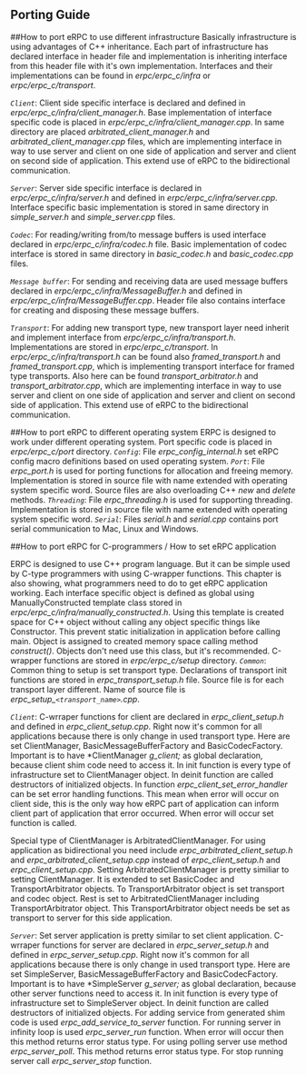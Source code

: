 Porting Guide
-------------

##How to port eRPC to use different infrastructure
Basically infrastructure is using advantages of C++ inheritance. Each part of infrastructure has declared interface in header file and implementation is inheriting interface from this header file with it's own implementation. Interfaces and their implementations can be found in *erpc/erpc_c/infra* or *erpc/erpc_c/transport*.

*``Client``*:  Client side specific interface is declared and defined in *erpc/erpc_c/infra/client_manager.h*. Base implementation of interface specific code is placed in *erpc/erpc_c/infra/client_manager.cpp*. In same directory are placed *arbitrated_client_manager.h* and *arbitrated_client_manager.cpp* files, which are implementing interface in way to use server and client on one side of application and server and client on second side of application. This extend use of eRPC to the bidirectional communication.

*``Server``*:  Server side specific interface is declared  in *erpc/erpc_c/infra/server.h* and defined in *erpc/erpc_c/infra/server.cpp*. Interface specific basic implementation is stored in same directory in *simple_server.h* and *simple_server.cpp* files.

*``Codec``*: For reading/writing from/to message buffers is used interface declared in *erpc/erpc_c/infra/codec.h* file. Basic implementation of codec interface is stored in same directory in *basic_codec.h* and *basic_codec.cpp* files.

*``Message buffer``*: For sending and receiving data are used message buffers declared in *erpc/erpc_c/infra/MessageBuffer.h* and defined in *erpc/erpc_c/infra/MessageBuffer.cpp*. Header file also contains interface for creating and disposing these message buffers.

*``Transport``*:  For adding new transport type, new transport layer need inherit and implement interface from *erpc/erpc_c/infra/transport.h*. Implementations are stored in *erpc/erpc_c/transport*. In *erpc/erpc_c/infra/transport.h* can be found also *framed_transport.h* and *framed_transport.cpp*, which is implementing transport interface for framed type transports. Also here can be found *transport_arbitrator.h* and *transport_arbitrator.cpp*, which are implementing interface in way to use server and client on one side of application and server and client on second side of application. This extend use of eRPC to the bidirectional communication.

##How to port eRPC to different operating system
ERPC is designed to work under different operating system. Port specific code is placed in *erpc/erpc_c/port* directory. 
*``Config``*: File *erpc_config_internal.h* set eRPC config macro definitions based on used operating system.
*``Port``*: File *erpc_port.h* is used for porting functions for allocation and freeing memory. Implementation is stored in source file with name extended with operating system specific word. Source files are also overloading C++ *new* and *delete* methods.
*``Threading``*: File *erpc_threading.h* is used for supporting threading. Implementation is stored in source file with name extended with operating system specific word.
*``Serial``*: Files *serial.h* and *serial.cpp* contains port serial communication to Mac, Linux and Windows.

##How to port eRPC for C-programmers / How to set eRPC application

ERPC is designed to use C++ program language. But it can be simple used by C-type programmers with using C-wrapper functions. This chapter is also showing, what programmers need to do to get eRPC application working. Each interface specific object is defined as global using ManuallyConstructed template class stored in *erpc/erpc_c/infra/manually_constructed.h*. Using this template is created space for C++ object without calling any object specific things like Constructor. This prevent static initialization in application before calling main. Object is assigned to created memory space calling method *construct()*. Objects don't need use this class,  but it's recommended. 
C-wrapper functions are stored in *erpc/erpc_c/setup* directory. 
*``Common``*: Common thing to setup is set transport type. Declarations of transport init functions are stored in *erpc_transport_setup.h* file. Source file is for each transport layer different. Name of source file is *erpc_setup_`<transport_name>`.cpp*. 

*``Client``*:  C-wrraper functions for client are declared in *erpc_client_setup.h* and defined in *erpc_client_setup.cpp*. Right now it's common for all applications because there is only change in used transport type. Here are set ClientManager, BasicMessageBufferFactory and BasicCodecFactory. Important is to have *ClientManager *g_client;* as global declaration, because client shim code need to access it. 
In init function is every type of infrastructure set to ClientManager object. 
In deinit function are called destructors of initialized objects. 
In function *erpc_client_set_error_handler* can be set error handling functions. This mean when error will occur on client side, this is the only way how eRPC part of application can inform client part of application that error occurred. When error will occur set function is called.

Special type of ClientManager is ArbitratedClientManager. For using application as bidirectional you need include *erpc_arbitrated_client_setup.h* and *erpc_arbitrated_client_setup.cpp* instead of *erpc_client_setup.h* and *erpc_client_setup.cpp*. Setting ArbitratedClientManager is pretty similiar to setting ClientManager. It is extended to set BasicCodec and TransportArbitrator objects. To TransportArbitrator object is set transport and codec object. Rest is set to ArbitratedClientManager including TransportArbitrator object. This TransportArbitrator object needs be set as transport to server for this side application.

*``Server``*: Set server application is pretty similar to set client application. C-wrraper functions for server are declared in *erpc_server_setup.h* and defined in *erpc_server_setup.cpp*. Right now it's common for all applications because there is only change in used transport type. Here are set SimpleServer, BasicMessageBufferFactory and BasicCodecFactory. Important is to have *SimpleServer *g_server;* as global declaration, because other server functions need to access it. 
In init function is every type of infrastructure set to SimpleServer object. 
In deinit function are called destructors of initialized objects. 
For adding service from generated shim code is used *erpc_add_service_to_server* function.
For running server in infinity loop is used *erpc_server_run* function. When error will occur then this method returns error status type.
For using polling server use method *erpc_server_poll*. This method returns error status type.
For stop running server call *erpc_server_stop* function.